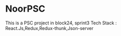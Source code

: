 # NoorPSC
This is a PSC project in block24, sprint3
Tech Stack :
React.Js,Redux,Redux-thunk,Json-server

